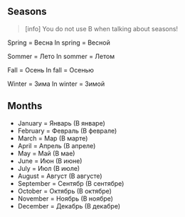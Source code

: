 ## Seasons

>[info] You do not use В when talking about seasons!

Spring = Весна
In spring = Весной

Sommer = Лето
In sommer = Летом

Fall = Осень
In fall = Осенью

Winter = Зима 
In winter = Зимой

## Months

* January = Январь (В январе)
* February = Февраль (В феврале)
* March = Мар (В марте)
* April = Апрель (В апреле)
* May = Май (В мае)
* June = Июн (В июне)
* July = Июл (В июле)
* August = Август (В августе)
* September = Сентябр (В сентябре)
* October = Октябрь (В октябре)
* November = Ноябрь (В ноябре)
* December = Декабрь (В декабре)

